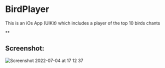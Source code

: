 # BirdPlayer
This is an iOs App (UIKit) which includes a player of the top 10 birds chants

**

## Screenshot:
![Screenshot 2022-07-04 at 17 12 37](https://user-images.githubusercontent.com/94653280/177182662-600b9369-ea17-431d-b075-d8390d6fda50.png)


